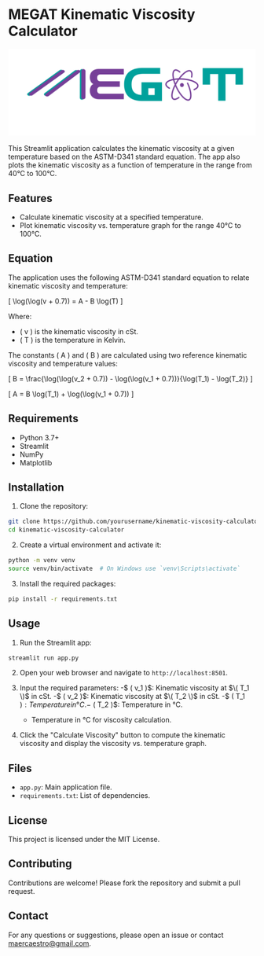 # MEGAT Kinematic Viscosity Calculator

![MEGAT Logo](MEGATLogo.png)

This Streamlit application calculates the kinematic viscosity at a given temperature based on the ASTM-D341 standard equation. The app also plots the kinematic viscosity as a function of temperature in the range from 40°C to 100°C.

## Features

- Calculate kinematic viscosity at a specified temperature.
- Plot kinematic viscosity vs. temperature graph for the range 40°C to 100°C.

## Equation

The application uses the following ASTM-D341 standard equation to relate kinematic viscosity and temperature:

\[ \log(\log(v + 0.7)) = A - B \log(T) \]

Where:
- \( v \) is the kinematic viscosity in cSt.
- \( T \) is the temperature in Kelvin.

The constants \( A \) and \( B \) are calculated using two reference kinematic viscosity and temperature values:

\[ B = \frac{\log(\log(v_2 + 0.7)) - \log(\log(v_1 + 0.7))}{\log(T_1) - \log(T_2)} \]

\[ A = B \log(T_1) + \log(\log(v_1 + 0.7)) \]

## Requirements

- Python 3.7+
- Streamlit
- NumPy
- Matplotlib

## Installation

1. Clone the repository:

```sh
git clone https://github.com/yourusername/kinematic-viscosity-calculator.git
cd kinematic-viscosity-calculator
```

2. Create a virtual environment and activate it:

```sh
python -m venv venv
source venv/bin/activate  # On Windows use `venv\Scripts\activate`
```

3. Install the required packages:

```sh
pip install -r requirements.txt
```

## Usage

1. Run the Streamlit app:

```sh
streamlit run app.py
```

2. Open your web browser and navigate to `http://localhost:8501`.

3. Input the required parameters:
   -$ \( v_1 \)$: Kinematic viscosity at $\( T_1 \)$ in cSt.
   -$ \( v_2 \)$: Kinematic viscosity at $\( T_2 \)$ in cSt.
   -$ \( T_1 \)$: Temperature in °C.
   -$ \( T_2 \)$: Temperature in °C.
   - Temperature in °C for viscosity calculation.

4. Click the "Calculate Viscosity" button to compute the kinematic viscosity and display the viscosity vs. temperature graph.

## Files

- `app.py`: Main application file.
- `requirements.txt`: List of dependencies.

## License

This project is licensed under the MIT License.

## Contributing

Contributions are welcome! Please fork the repository and submit a pull request.

## Contact

For any questions or suggestions, please open an issue or contact [maercaestro@gmail.com](mailto:maercaestro@gmail.com).

 
